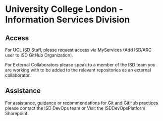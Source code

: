 # University College London - Information Services Division

## Access
For UCL ISD Staff, please request access via MyServices (Add ISD/ARC user to ISD GitHub Organization).

For External Collaborators please speak to a member of the ISD team you are working with to be added to the relevant repositories as an external collaborator.

## Assistance
For assistance, guidance or recommendations for Git and GitHub practices please contact the ISD DevOps team or Visit the ISDDevOpsPlatform Sharepoint.
